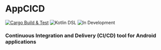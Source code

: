 # AppCICD

[![Cargo Build & Test](https://github.com/georgegiosue/appcicd/actions/workflows/ci.yml/badge.svg)](https://github.com/georgegiosue/appcicd/actions/workflows/ci.yml)
![Kotlin DSL](https://img.shields.io/badge/Kotlin%20DSL-supported-brightgreen)
![In Development](https://img.shields.io/badge/Status-In%20Development-orange)

### Continuous Integration and Delivery (CI/CD) tool for Android applications
